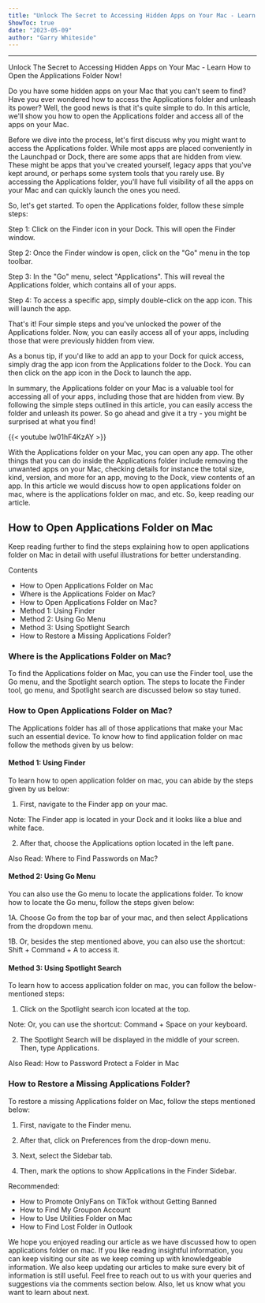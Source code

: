 ```yaml
---
title: "Unlock The Secret to Accessing Hidden Apps on Your Mac - Learn How to Open the Applications Folder Now!"
ShowToc: true 
date: "2023-05-09"
author: "Garry Whiteside"
---
```

*****
Unlock The Secret to Accessing Hidden Apps on Your Mac - Learn How to Open the Applications Folder Now!

Do you have some hidden apps on your Mac that you can't seem to find? Have you ever wondered how to access the Applications folder and unleash its power? Well, the good news is that it's quite simple to do. In this article, we'll show you how to open the Applications folder and access all of the apps on your Mac.

Before we dive into the process, let's first discuss why you might want to access the Applications folder. While most apps are placed conveniently in the Launchpad or Dock, there are some apps that are hidden from view. These might be apps that you've created yourself, legacy apps that you've kept around, or perhaps some system tools that you rarely use. By accessing the Applications folder, you'll have full visibility of all the apps on your Mac and can quickly launch the ones you need.

So, let's get started. To open the Applications folder, follow these simple steps:

Step 1: Click on the Finder icon in your Dock. This will open the Finder window.

Step 2: Once the Finder window is open, click on the "Go" menu in the top toolbar.

Step 3: In the "Go" menu, select "Applications". This will reveal the Applications folder, which contains all of your apps.

Step 4: To access a specific app, simply double-click on the app icon. This will launch the app.

That's it! Four simple steps and you've unlocked the power of the Applications folder. Now, you can easily access all of your apps, including those that were previously hidden from view.

As a bonus tip, if you'd like to add an app to your Dock for quick access, simply drag the app icon from the Applications folder to the Dock. You can then click on the app icon in the Dock to launch the app.

In summary, the Applications folder on your Mac is a valuable tool for accessing all of your apps, including those that are hidden from view. By following the simple steps outlined in this article, you can easily access the folder and unleash its power. So go ahead and give it a try - you might be surprised at what you find!

{{< youtube Iw01hF4KzAY >}} 



With the Applications folder on your Mac, you can open any app. The other things that you can do inside the Applications folder include removing the unwanted apps on your Mac, checking details for instance the total size, kind, version, and more for an app, moving to the Dock, view contents of an app. In this article we would discuss how to open applications folder on mac, where is the applications folder on mac, and etc. So, keep reading our article.
 

 
## How to Open Applications Folder on Mac 
 
Keep reading further to find the steps explaining how to open applications folder on Mac in detail with useful illustrations for better understanding.
 
Contents
 
- How to Open Applications Folder on Mac
 - Where is the Applications Folder on Mac?
 - How to Open Applications Folder on Mac?
 - Method 1: Using Finder
 - Method 2: Using Go Menu
 - Method 3: Using Spotlight Search
 - How to Restore a Missing Applications Folder?

 
### Where is the Applications Folder on Mac?
 
To find the Applications folder on Mac, you can use the Finder tool, use the Go menu, and the Spotlight search option. The steps to locate the Finder tool, go menu, and Spotlight search are discussed below so stay tuned.
 
### How to Open Applications Folder on Mac?
 
The Applications folder has all of those applications that make your Mac such an essential device. To know how to find application folder on mac follow the methods given by us below:
 
#### Method 1: Using Finder 
 
To learn how to open application folder on mac, you can abide by the steps given by us below:
 
1. First, navigate to the Finder app on your mac.
 
Note: The Finder app is located in your Dock and it looks like a blue and white face.
 
2. After that, choose the Applications option located in the left pane.
 
Also Read: Where to Find Passwords on Mac?
 
#### Method 2: Using Go Menu 
 
You can also use the Go menu to locate the applications folder. To know how to locate the Go menu, follow the steps given below:
 
1A. Choose Go from the top bar of your mac, and then select Applications from the dropdown menu.
 
1B. Or, besides the step mentioned above, you can also use the shortcut: Shift + Command + A to access it.
 
#### Method 3: Using Spotlight Search 
 
To learn how to access application folder on mac, you can follow the below-mentioned steps:
 
1. Click on the Spotlight search icon located at the top.
 
Note: Or, you can use the shortcut: Command + Space on your keyboard.
 
2. The Spotlight Search will be displayed in the middle of your screen. Then, type Applications.
 
Also Read: How to Password Protect a Folder in Mac
 
### How to Restore a Missing Applications Folder? 
 
To restore a missing Applications folder on Mac, follow the steps mentioned below:
 
1. First, navigate to the Finder menu.
 
2. After that, click on Preferences from the drop-down menu.
 
3. Next, select the Sidebar tab.
 
4. Then, mark the options to show Applications in the Finder Sidebar.
 
Recommended:
 
- How to Promote OnlyFans on TikTok without Getting Banned
 - How to Find My Groupon Account
 - How to Use Utilities Folder on Mac
 - How to Find Lost Folder in Outlook

 
We hope you enjoyed reading our article as we have discussed how to open applications folder on mac. If you like reading insightful information, you can keep visiting our site as we keep coming up with knowledgeable information. We also keep updating our articles to make sure every bit of information is still useful. Feel free to reach out to us with your queries and suggestions via the comments section below. Also, let us know what you want to learn about next.




